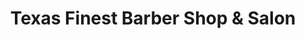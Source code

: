 ---
title: "Texas Finest Barber Shop & Salon"
url: /marshall/texas-finest-barber-shop-und-salon/
shop: Friseur
---